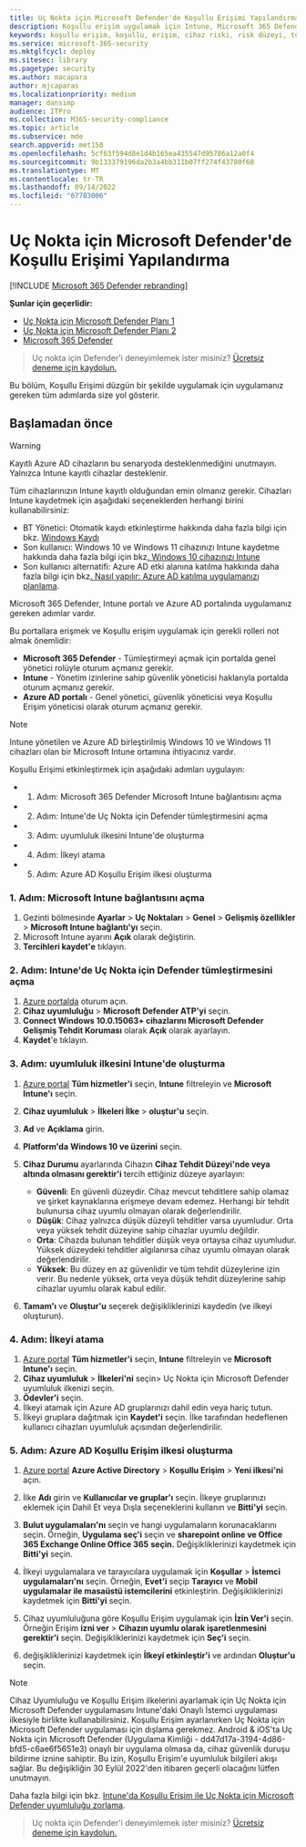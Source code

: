```yaml
---
title: Uç Nokta için Microsoft Defender'de Koşullu Erişimi Yapılandırma
description: Koşullu erişim uygulamak için Intune, Microsoft 365 Defender ve Azure'da gerçekleştirmeniz gereken adımlar hakkında bilgi edinin
keywords: koşullu erişim, koşullu, erişim, cihaz riski, risk düzeyi, tümleştirme, intune tümleştirmesi
ms.service: microsoft-365-security
ms.mktglfcycl: deploy
ms.sitesec: library
ms.pagetype: security
ms.author: macapara
author: mjcaparas
ms.localizationpriority: medium
manager: dansimp
audience: ITPro
ms.collection: M365-security-compliance
ms.topic: article
ms.subservice: mde
search.appverid: met150
ms.openlocfilehash: 5cf63f594d8e1d4b165ea435547d95786a12a0f4
ms.sourcegitcommit: 9b133379196da2b3a4bb311b07ff274f43780f68
ms.translationtype: MT
ms.contentlocale: tr-TR
ms.lasthandoff: 09/14/2022
ms.locfileid: "67703006"
---
```

# <a name="configure-conditional-access-in-microsoft-defender-for-endpoint"></a>Uç Nokta için Microsoft Defender'de Koşullu Erişimi Yapılandırma

[!INCLUDE [Microsoft 365 Defender rebranding](../../includes/microsoft-defender.md)]

**Şunlar için geçerlidir:**
- [Uç Nokta için Microsoft Defender Planı 1](https://go.microsoft.com/fwlink/p/?linkid=2154037)
- [Uç Nokta için Microsoft Defender Planı 2](https://go.microsoft.com/fwlink/p/?linkid=2154037)
- [Microsoft 365 Defender](https://go.microsoft.com/fwlink/?linkid=2118804)

> Uç nokta için Defender'i deneyimlemek ister misiniz? [Ücretsiz deneme için kaydolun.](https://signup.microsoft.com/create-account/signup?products=7f379fee-c4f9-4278-b0a1-e4c8c2fcdf7e&ru=https://aka.ms/MDEp2OpenTrial?ocid=docs-wdatp-assignaccess-abovefoldlink)

Bu bölüm, Koşullu Erişimi düzgün bir şekilde uygulamak için uygulamanız gereken tüm adımlarda size yol gösterir.

## <a name="before-you-begin"></a>Başlamadan önce

> [!WARNING]
> Kayıtlı Azure AD cihazların bu senaryoda desteklenmediğini unutmayın.</br>
> Yalnızca Intune kayıtlı cihazlar desteklenir.

Tüm cihazlarınızın Intune kayıtlı olduğundan emin olmanız gerekir. Cihazları Intune kaydetmek için aşağıdaki seçeneklerden herhangi birini kullanabilirsiniz:

- BT Yönetici: Otomatik kaydı etkinleştirme hakkında daha fazla bilgi için bkz. [Windows Kaydı](/intune/windows-enroll#enable-windows-10-automatic-enrollment)
- Son kullanıcı: Windows 10 ve Windows 11 cihazınızı Intune kaydetme hakkında daha fazla bilgi için bkz[. Windows 10 cihazınızı Intune](/intune/quickstart-enroll-windows-device)
- Son kullanıcı alternatifi: Azure AD etki alanına katılma hakkında daha fazla bilgi için bkz[. Nasıl yapılır: Azure AD katılma uygulamanızı planlama](/azure/active-directory/devices/azureadjoin-plan).

Microsoft 365 Defender, Intune portalı ve Azure AD portalında uygulamanız gereken adımlar vardır.

Bu portallara erişmek ve Koşullu erişim uygulamak için gerekli rolleri not almak önemlidir:

- **Microsoft 365 Defender** - Tümleştirmeyi açmak için portalda genel yönetici rolüyle oturum açmanız gerekir.
- **Intune** - Yönetim izinlerine sahip güvenlik yöneticisi haklarıyla portalda oturum açmanız gerekir.
- **Azure AD portalı** - Genel yönetici, güvenlik yöneticisi veya Koşullu Erişim yöneticisi olarak oturum açmanız gerekir.

> [!NOTE]
> Intune yönetilen ve Azure AD birleştirilmiş Windows 10 ve Windows 11 cihazları olan bir Microsoft Intune ortamına ihtiyacınız vardır.

Koşullu Erişimi etkinleştirmek için aşağıdaki adımları uygulayın:

- 1. Adım: Microsoft 365 Defender Microsoft Intune bağlantısını açma
- 2. Adım: Intune'de Uç Nokta için Defender tümleştirmesini açma
- 3. Adım: uyumluluk ilkesini Intune'de oluşturma
- 4. Adım: İlkeyi atama 
- 5. Adım: Azure AD Koşullu Erişim ilkesi oluşturma

### <a name="step-1-turn-on-the-microsoft-intune-connection"></a>1. Adım: Microsoft Intune bağlantısını açma

1. Gezinti bölmesinde **Ayarlar** \> **Uç Noktaları** \> **Genel** \> **Gelişmiş özellikler** \> **Microsoft Intune bağlantı'yı** seçin.
2. Microsoft Intune ayarını **Açık** olarak değiştirin.
3. **Tercihleri kaydet'e** tıklayın.

### <a name="step-2-turn-on-the-defender-for-endpoint-integration-in-intune"></a>2. Adım: Intune'de Uç Nokta için Defender tümleştirmesini açma

1. [Azure portalda](https://portal.azure.com) oturum açın.
2. **Cihaz uyumluluğu** \> **Microsoft Defender ATP'yi** seçin.
3. **Connect Windows 10.0.15063+ cihazlarını Microsoft Defender Gelişmiş Tehdit Koruması** olarak **Açık** olarak ayarlayın.
4. **Kaydet**'e tıklayın.

### <a name="step-3-create-the-compliance-policy-in-intune"></a>3. Adım: uyumluluk ilkesini Intune'de oluşturma

1. [Azure portal](https://portal.azure.com) **Tüm hizmetler'i** seçin, **Intune** filtreleyin ve **Microsoft Intune'ı** seçin.
2. **Cihaz uyumluluk** \> **İlkeleri İlke** \> **oluştur'u** seçin.
3. **Ad** ve **Açıklama** girin.
4. **Platform'da** **Windows 10 ve üzerini** seçin.
5. **Cihaz Durumu** ayarlarında Cihazın **Cihaz Tehdit Düzeyi'nde veya altında olmasını gerektir'i** tercih ettiğiniz düzeye ayarlayın:

   - **Güvenli**: En güvenli düzeydir. Cihaz mevcut tehditlere sahip olamaz ve şirket kaynaklarına erişmeye devam edemez. Herhangi bir tehdit bulunursa cihaz uyumlu olmayan olarak değerlendirilir.
   - **Düşük**: Cihaz yalnızca düşük düzeyli tehditler varsa uyumludur. Orta veya yüksek tehdit düzeyine sahip cihazlar uyumlu değildir.
   - **Orta**: Cihazda bulunan tehditler düşük veya ortaysa cihaz uyumludur. Yüksek düzeydeki tehditler algılanırsa cihaz uyumlu olmayan olarak değerlendirilir.
   - **Yüksek**: Bu düzey en az güvenlidir ve tüm tehdit düzeylerine izin verir. Bu nedenle yüksek, orta veya düşük tehdit düzeylerine sahip cihazlar uyumlu olarak kabul edilir.

6. **Tamam'ı** ve **Oluştur'u** seçerek değişikliklerinizi kaydedin (ve ilkeyi oluşturun).

### <a name="step-4-assign-the-policy"></a>4. Adım: İlkeyi atama

1. [Azure portal](https://portal.azure.com) **Tüm hizmetler'i** seçin, **Intune** filtreleyin ve **Microsoft Intune'ı** seçin.
2. **Cihaz uyumluluk** \> **İlkeleri'ni** seçin> Uç Nokta için Microsoft Defender uyumluluk ilkenizi seçin.
3. **Ödevler'i** seçin.
4. İlkeyi atamak için Azure AD gruplarınızı dahil edin veya hariç tutun.
5. İlkeyi gruplara dağıtmak için **Kaydet'i** seçin. İlke tarafından hedeflenen kullanıcı cihazları uyumluluk açısından değerlendirilir.

### <a name="step-5-create-an-azure-ad-conditional-access-policy"></a>5. Adım: Azure AD Koşullu Erişim ilkesi oluşturma

1. [Azure portal](https://portal.azure.com) **Azure Active Directory** \> **Koşullu Erişim** \> **Yeni ilkesi'ni** açın.
2. İlke **Adı** girin ve **Kullanıcılar ve gruplar'ı** seçin. İlkeye gruplarınızı eklemek için Dahil Et veya Dışla seçeneklerini kullanın ve **Bitti'yi** seçin.
3. **Bulut uygulamaları'nı** seçin ve hangi uygulamaların korunacaklarını seçin. Örneğin, **Uygulama seç'i** seçin ve **sharepoint online ve Office 365 Exchange Online Office 365** **seçin.** Değişikliklerinizi kaydetmek için **Bitti'yi** seçin.

4. İlkeyi uygulamalara ve tarayıcılara uygulamak için **Koşullar** \> **İstemci uygulamaları'nı** seçin. Örneğin, **Evet'i** seçip **Tarayıcı** ve **Mobil uygulamalar ile masaüstü istemcilerini** etkinleştirin. Değişikliklerinizi kaydetmek için **Bitti'yi** seçin.

5. Cihaz uyumluluğuna göre Koşullu Erişim uygulamak için **İzin Ver'i** seçin. Örneğin Erişim **izni ver** \> **Cihazın uyumlu olarak işaretlenmesini gerektir'i** seçin. Değişikliklerinizi kaydetmek için **Seç'i** seçin.

6. değişikliklerinizi kaydetmek için **İlkeyi etkinleştir'i** ve ardından **Oluştur'u** seçin.

> [!NOTE]
> Cihaz Uyumluluğu ve Koşullu Erişim ilkelerini ayarlamak için Uç Nokta için Microsoft Defender uygulamasını Intune'daki Onaylı İstemci uygulaması ilkesiyle birlikte kullanabilirsiniz. Koşullu Erişim ayarlanırken Uç Nokta için Microsoft Defender uygulaması için dışlama gerekmez. Android & iOS'ta Uç Nokta için Microsoft Defender (Uygulama Kimliği - dd47d17a-3194-4d86-bfd5-c6ae6f5651e3) onaylı bir uygulama olmasa da, cihaz güvenlik duruşu bildirme iznine sahiptir. Bu izin, Koşullu Erişim'e uyumluluk bilgileri akışı sağlar.
> Bu değişikliğin 30 Eylül 2022'den itibaren geçerli olacağını lütfen unutmayın.

Daha fazla bilgi için bkz. [Intune'da Koşullu Erişim ile Uç Nokta için Microsoft Defender uyumluluğu zorlama](/intune/advanced-threat-protection).

> Uç nokta için Defender'i deneyimlemek ister misiniz? [Ücretsiz deneme için kaydolun.](https://signup.microsoft.com/create-account/signup?products=7f379fee-c4f9-4278-b0a1-e4c8c2fcdf7e&ru=https://aka.ms/MDEp2OpenTrial?ocid=docs-wdatp-conditionalaccess-belowfoldlink)
